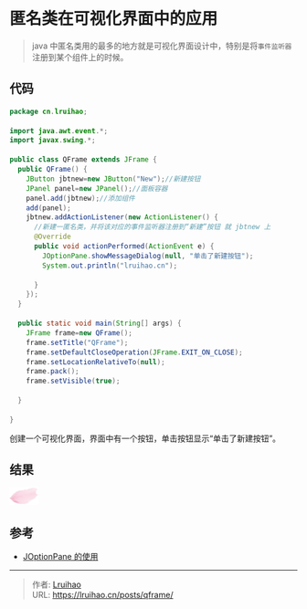 # 匿名类在可视化界面中的应用


> java 中匿名类用的最多的地方就是可视化界面设计中，特别是将`事件监听器`注册到某个组件上的时候。

<!--more-->

## 代码

```java
package cn.lruihao;

import java.awt.event.*;
import javax.swing.*;

public class QFrame extends JFrame {
  public QFrame() {
    JButton jbtnew=new JButton("New");//新建按钮
    JPanel panel=new JPanel();//面板容器
    panel.add(jbtnew);//添加组件
    add(panel);
    jbtnew.addActionListener(new ActionListener() {
      //新建一匿名类，并将该对应的事件监听器注册到“新建”按钮 就 jbtnew 上
      @Override
      public void actionPerformed(ActionEvent e) {
        JOptionPane.showMessageDialog(null, "单击了新建按钮");
        System.out.println("lruihao.cn");

      }
    });
  }

  public static void main(String[] args) {
    JFrame frame=new QFrame();
    frame.setTitle("QFrame");
    frame.setDefaultCloseOperation(JFrame.EXIT_ON_CLOSE);
    frame.setLocationRelativeTo(null);
    frame.pack();
    frame.setVisible(true);

  }

}
```

创建一个可视化界面，界面中有一个按钮，单击按钮显示“单击了新建按钮”。

## 结果

![结果](images/1.png)

## 参考

- [JOptionPane 的使用](https://www.cnblogs.com/fantasy01/p/3911488.html)


---

> 作者: [Lruihao](https://github.com/Lruihao)  
> URL: https://lruihao.cn/posts/qframe/  

